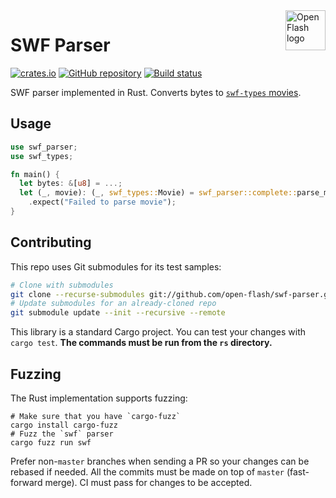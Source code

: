 <a href="https://github.com/open-flash/open-flash">
    <img src="https://raw.githubusercontent.com/open-flash/open-flash/master/logo.png"
    alt="Open Flash logo" title="Open Flash" align="right" width="64" height="64" />
</a>

# SWF Parser

[![crates.io](https://img.shields.io/crates/v/swf-parser.svg)](https://crates.io/crates/swf-parser)
[![GitHub repository](https://img.shields.io/badge/Github-open--flash%2Fswf--parser-blue.svg)](https://github.com/open-flash/swf-parser)
[![Build status](https://img.shields.io/travis/com/open-flash/swf-parser/master.svg)](https://travis-ci.com/open-flash/swf-parser)

SWF parser implemented in Rust.
Converts bytes to [`swf-types` movies][swf-types].

## Usage

```rust
use swf_parser;
use swf_types;

fn main() {
  let bytes: &[u8] = ...;
  let (_, movie): (_, swf_types::Movie) = swf_parser::complete::parse_movie(&bytes[..])
    .expect("Failed to parse movie");
}
```

## Contributing

This repo uses Git submodules for its test samples:

```sh
# Clone with submodules
git clone --recurse-submodules git://github.com/open-flash/swf-parser.git
# Update submodules for an already-cloned repo
git submodule update --init --recursive --remote
```

This library is a standard Cargo project. You can test your changes with
`cargo test`.  **The commands must be run from the `rs` directory.**

## Fuzzing

The Rust implementation supports fuzzing:

```
# Make sure that you have `cargo-fuzz`
cargo install cargo-fuzz
# Fuzz the `swf` parser
cargo fuzz run swf
```

Prefer non-`master` branches when sending a PR so your changes can be rebased if
needed. All the commits must be made on top of `master` (fast-forward merge).
CI must pass for changes to be accepted.

[swf-types]: https://github.com/open-flash/swf-types
